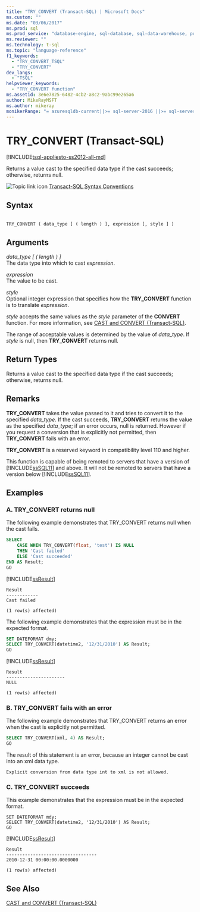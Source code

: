 ```yaml
---
title: "TRY_CONVERT (Transact-SQL) | Microsoft Docs"
ms.custom: ""
ms.date: "03/06/2017"
ms.prod: sql
ms.prod_service: "database-engine, sql-database, sql-data-warehouse, pdw"
ms.reviewer: ""
ms.technology: t-sql
ms.topic: "language-reference"
f1_keywords: 
  - "TRY_CONVERT_TSQL"
  - "TRY_CONVERT"
dev_langs: 
  - "TSQL"
helpviewer_keywords: 
  - "TRY_CONVERT function"
ms.assetid: 3e6e7825-6482-4cb2-a8c2-9abc99e265a6
author: MikeRayMSFT
ms.author: mikeray
monikerRange: "= azuresqldb-current||>= sql-server-2016 ||>= sql-server-linux-2017||= sqlallproducts-allversions||>= aps-pdw-2016||= azure-sqldw-latest"
---
```

# TRY_CONVERT (Transact-SQL)
[!INCLUDE[tsql-appliesto-ss2012-all-md](../../includes/tsql-appliesto-ss2012-all-md.md)]

  Returns a value cast to the specified data type if the cast succeeds; otherwise, returns null.  
  
 ![Topic link icon](../../database-engine/configure-windows/media/topic-link.gif "Topic link icon") [Transact-SQL Syntax Conventions](../../t-sql/language-elements/transact-sql-syntax-conventions-transact-sql.md)  
  
## Syntax  
  
```  
  
TRY_CONVERT ( data_type [ ( length ) ], expression [, style ] )  
```  
  
## Arguments  
 *data_type [ ( length ) ]*  
 The data type into which to cast *expression*.  
  
 *expression*  
 The value to be cast.  
  
 *style*  
 Optional integer expression that specifies how the **TRY_CONVERT** function is to translate *expression*.  
  
 *style* accepts the same values as the *style* parameter of the **CONVERT** function. For more information, see [CAST and CONVERT &#40;Transact-SQL&#41;](../../t-sql/functions/cast-and-convert-transact-sql.md).  
  
 The range of acceptable values is determined by the value of *data_type*. If *style* is null, then **TRY_CONVERT** returns null.  
  
## Return Types  
 Returns a value cast to the specified data type if the cast succeeds; otherwise, returns null.  
  
## Remarks  
 **TRY_CONVERT** takes the value passed to it and tries to convert it to the specified *data_type*. If the cast succeeds, **TRY_CONVERT** returns the value as the specified *data_type*; if an error occurs, null is returned. However if you request a conversion that is explicitly not permitted, then **TRY_CONVERT** fails with an error.  
  
 **TRY_CONVERT** is a reserved keyword in compatibility level 110 and higher.  
  
 This function is capable of being remoted to servers that have a version of [!INCLUDE[ssSQL11](../../includes/sssql11-md.md)] and above. It will not be remoted to servers that have a version below [!INCLUDE[ssSQL11](../../includes/sssql11-md.md)].  
  
## Examples  
  
### A. TRY_CONVERT returns null  
 The following example demonstrates that TRY_CONVERT returns null when the cast fails.  
  
```sql  
SELECT   
    CASE WHEN TRY_CONVERT(float, 'test') IS NULL   
    THEN 'Cast failed'  
    ELSE 'Cast succeeded'  
END AS Result;  
GO  
```  
  
 [!INCLUDE[ssResult](../../includes/ssresult-md.md)]  
  
```  
Result  
------------  
Cast failed  
  
(1 row(s) affected)  
```  
  
 The following example demonstrates that the expression must be in the expected format.  
  
```sql  
SET DATEFORMAT dmy;  
SELECT TRY_CONVERT(datetime2, '12/31/2010') AS Result;  
GO  
```  
  
 [!INCLUDE[ssResult](../../includes/ssresult-md.md)]  
  
```  
Result  
----------------------  
NULL  
  
(1 row(s) affected)  
```  
  
### B. TRY_CONVERT fails with an error  
 The following example demonstrates that TRY_CONVERT returns an error when the cast is explicitly not permitted.  
  
```sql  
SELECT TRY_CONVERT(xml, 4) AS Result;  
GO  
```  
  
 The result of this statement is an error, because an integer cannot be cast into an xml data type.  
  
```  
Explicit conversion from data type int to xml is not allowed.  
```  
  
### C. TRY_CONVERT succeeds  
 This example demonstrates that the expression must be in the expected format.  
  
```  
SET DATEFORMAT mdy;  
SELECT TRY_CONVERT(datetime2, '12/31/2010') AS Result;  
GO  
```  
  
 [!INCLUDE[ssResult](../../includes/ssresult-md.md)]  
  
```  
Result  
----------------------------------  
2010-12-31 00:00:00.0000000  
  
(1 row(s) affected)  
```  
  
## See Also  
 [CAST and CONVERT &#40;Transact-SQL&#41;](../../t-sql/functions/cast-and-convert-transact-sql.md)  
  
  
